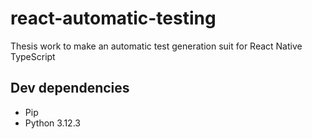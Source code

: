 # react-automatic-testing

Thesis work to make an automatic test generation suit for React Native TypeScript

## Dev dependencies

- Pip
- Python 3.12.3
